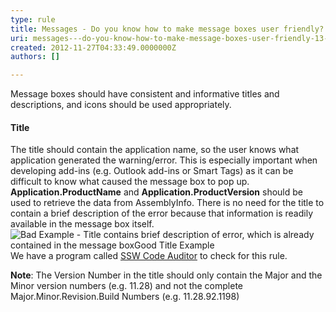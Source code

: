 ```yaml
---
type: rule
title: Messages - Do you know how to make message boxes user friendly? (1/3 Titles)
uri: messages---do-you-know-how-to-make-message-boxes-user-friendly-13-titles
created: 2012-11-27T04:33:49.0000000Z
authors: []

---
```


Message boxes should have consistent and informative titles and descriptions, and icons should be used appropriately.
 
#### Title

The title should contain the application name, so the user knows what application generated the warning/error. This is especially important when developing add-ins (e.g. Outlook add-ins or Smart Tags) as it can be difficult to know what caused the message box to pop up. **Application.ProductName** and **Application.ProductVersion** should be used to retrieve the data from AssemblyInfo. There is no need for the title to contain a brief description of the error because that information is readily available in the message box itself.
![ Bad Example - Title contains brief description of error, which is already contained in the message box![Good Title Example](../assets/GoodMsgTitle.jpg)](../assets/BadMsgTitle.jpg)
We have a program called [SSW Code Auditor](http://www.ssw.com.au/ssw/CodeAuditor/Rules.aspx#TitleCS) to check for this rule.

**Note**: The Version Number in the title should only contain the Major and the Minor version numbers (e.g. 11.28) and not the complete Major.Minor.Revision.Build Numbers (e.g. 11.28.92.1198)
